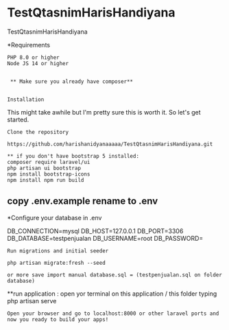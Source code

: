 # TestQtasnimHarisHandiyana
TestQtasnimHarisHandiyana

*Requirements

    PHP 8.0 or higher
    Node JS 14 or higher


     ** Make sure you already have composer**


    Installation

This might take awhile but I'm pretty sure this is worth it. So let's get started.

    Clone the repository

    https://github.com/harishanidyanaaaaa/TestQtasnimHarisHandiyana.git

    ** if you don't have bootstrap 5 installed:
    composer require laravel/ui
    php artisan ui bootstrap
    npm install bootstrap-icons
    npm install npm run build


## copy .env.example rename to .env

*Configure your database in .env

DB_CONNECTION=mysql
DB_HOST=127.0.0.1
DB_PORT=3306
DB_DATABASE=testpenjualan
DB_USERNAME=root
DB_PASSWORD=

    Run migrations and initial seeder

    php artisan migrate:fresh --seed

    or more save import manual database.sql = (testpenjualan.sql on folder database)


**run application :
   open yor terminal on this application / this folder 
    typing php artisan serve

   

    Open your browser and go to localhost:8000 or other laravel ports and now you ready to build your apps!

